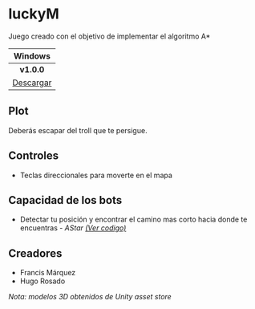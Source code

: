 # luckyM #

Juego creado con el objetivo de implementar el algoritmo A*

| Windows |
|:-------------:|
|  **v1.0.0** |
| [Descargar](https://github.com/Drewmsu/luckyM/releases/download/v1.0.0/luckyM.rar) |

## Plot
Deberás escapar del troll que te persigue.

## Controles

- Teclas direccionales para moverte en el mapa

## Capacidad de los bots

- Detectar tu posición y encontrar el camino mas corto hacia donde te encuentras - *AStar* [*(Ver codigo)*](https://github.com/Drewmsu/luckyM/blob/master/Assets/Scripts/Algorithms/AStar.cs)

## Creadores

- Francis Márquez
- Hugo Rosado


*Nota: modelos 3D obtenidos de Unity asset store*
